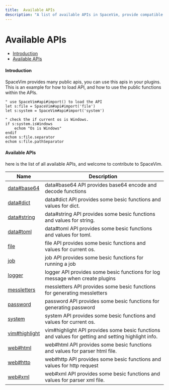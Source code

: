 ```yaml
---
title:  Available APIs
description: "A list of available APIs in SpaceVim, provide compatible functions for vim and neovim."
---
```


# Available APIs

<!-- vim-markdown-toc GFM -->

- [Introduction](#introduction)
- [Available APIs](#available-apis)

<!-- vim-markdown-toc -->

#### Introduction

SpaceVim provides many public apis, you can use this apis in your plugins.
This is an example for how to load API, and how to use the public functions within the APIs.

```vim
" use SpaceVim#api#import() to load the API
let s:file = SpaceVim#api#import('file')
let s:system = SpaceVim#api#import('system')

" check the if current os is Windows.
if s:system.isWindows
    echom "Os is Windows"
endif
echom s:file.separator
echom s:file.pathSeparator
```

<!-- call SpaceVim#dev#api#update() -->

<!-- SpaceVim api list start -->

#### Available APIs

here is the list of all available APIs, and welcome to contribute to SpaceVim.

| Name                            | Description                                                                                        |
| ------------------------------- | -------------------------------------------------------------------------------------------------- |
| [data#base64](data/base64/)     | data#base64 API provides base64 encode and decode functions                                        |
| [data#dict](data/dict/)         | data#dict API provides some besic functions and values for dict.                                   |
| [data#string](data/string/)     | data#string API provides some besic functions and values for string.                               |
| [data#toml](data/toml/)         | data#toml API provides some besic functions and values for toml.                                   |
| [file](file/)                   | file API provides some besic functions and values for current os.                                  |
| [job](job/)                     | job API provides some besic functions for running a job                                            |
| [logger](logger/)               | logger API provides some besic functions for log message when create plugins                       |
| [messletters](messletters/)     | messletters API provides some besic functions for generating messletters                           |
| [password](password/)           | password API provides some besic functions for generating password                                 |
| [system](system/)               | system API provides some besic functions and values for current os.                                |
| [vim#highlight](vim/highlight/) | vim#highlight API provides some besic functions and values for getting and setting highlight info. |
| [web#html](web/html/)           | web#html API provides some besic functions and values for parser html file.                        |
| [web#http](web/http/)           | web#http API provides some besic functions and values for http request                             |
| [web#xml](web/xml/)             | web#xml API provides some besic functions and values for parser xml file.                          |

<!-- SpaceVim api list end -->
